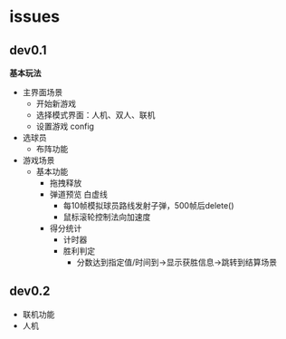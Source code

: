 # issues
## dev0.1
**基本玩法**
- 主界面场景
    - 开始新游戏
    - 选择模式界面：人机、双人、联机
    - 设置游戏 config
- 选球员
    - 布阵功能
- 游戏场景
    - 基本功能
        - 拖拽释放
        - 弹道预览 白虚线
            - 每10帧模拟球员路线发射子弹，500帧后delete()
            - 鼠标滚轮控制法向加速度
        - 得分统计
            - 计时器
            - 胜利判定
                - 分数达到指定值/时间到->显示获胜信息->跳转到结算场景

## dev0.2
- 联机功能
- 人机
